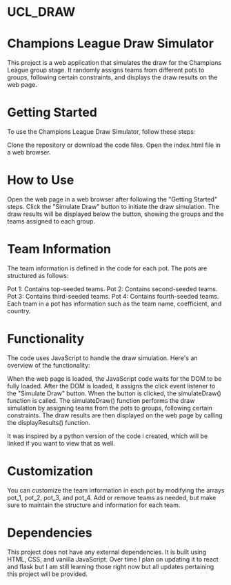 # UCL_DRAW
# Champions League Draw Simulator
This project is a web application that simulates the draw for the Champions League group stage. It randomly assigns teams from different pots to groups, following certain constraints, and displays the draw results on the web page.

# Getting Started
To use the Champions League Draw Simulator, follow these steps:

Clone the repository or download the code files.
Open the index.html file in a web browser.
# How to Use
Open the web page in a web browser after following the "Getting Started" steps.
Click the "Simulate Draw" button to initiate the draw simulation.
The draw results will be displayed below the button, showing the groups and the teams assigned to each group.
# Team Information
The team information is defined in the code for each pot. The pots are structured as follows:

Pot 1: Contains top-seeded teams.
Pot 2: Contains second-seeded teams.
Pot 3: Contains third-seeded teams.
Pot 4: Contains fourth-seeded teams.
Each team in a pot has information such as the team name, coefficient, and country.

# Functionality
The code uses JavaScript to handle the draw simulation. Here's an overview of the functionality:

When the web page is loaded, the JavaScript code waits for the DOM to be fully loaded.
After the DOM is loaded, it assigns the click event listener to the "Simulate Draw" button.
When the button is clicked, the simulateDraw() function is called.
The simulateDraw() function performs the draw simulation by assigning teams from the pots to groups, following certain constraints.
The draw results are then displayed on the web page by calling the displayResults() function.

It was inspired by  a python version of the code i created, which will be linked if you want to view that as well.
# Customization
You can customize the team information in each pot by modifying the arrays pot_1, pot_2, pot_3, and pot_4. Add or remove teams as needed, but make sure to maintain the structure and information for each team.


# Dependencies
This project does not have any external dependencies. It is built using HTML, CSS, and vanilla JavaScript.
Over time I plan on updating it to react and flask but I am still learning those right now but all updates pertaining this project will be provided.

